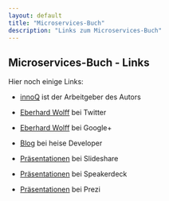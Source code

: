 ```yaml
---
layout: default
title: "Microservices-Buch"
description: "Links zum Microservices-Buch"
---
```


Microservices-Buch - Links
---

Hier noch einige Links:

* [innoQ](http://innoq.com) ist der Arbeitgeber des Autors

* [Eberhard Wolff](http://twitter.com/ewolff) bei Twitter

* [Eberhard Wolff](https://plus.google.com/u/0/+EberhardWolff/) bei Google+

* [Blog](http://www.heise.de/developer/Continuous-Architecture-2687847.html)
bei heise Developer

* [Präsentationen](http://www.slideshare.net/ewolff/presentations) bei
  Slideshare

* [Präsentationen](https://speakerdeck.com/ewolff) bei Speakerdeck

* [Präsentationen](https://prezi.com/user/ewolff/) bei Prezi
